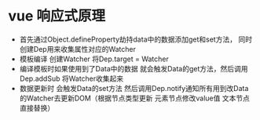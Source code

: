 # vue 响应式原理
   - 首先通过Object.defineProperty劫持data中的数据添加get和set方法，
     同时创建Dep用来收集属性对应的Watcher
   - 模板编译 创建Watcher 将Dep.target = Watcher
   - 编译模板时如果使用到了Data中的数据 就会触发Data的get方法，然后调用
     Dep.addSub 将Watcher收集起来
   - 数据更新时 会触发Data的set方法 然后调用Dep.notify通知所有用到改Data
     的Watcher去更新DOM（根据节点类型更新 元素节点修改value值 文本节点直接替换）     